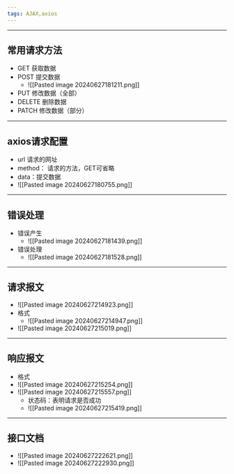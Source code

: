 ```yaml
---
tags: AJAX,axios
---
```


---

## 常用请求方法

  - GET 获取数据
  - POST 提交数据
	  - ![[Pasted image 20240627181211.png]]
  - PUT 修改数据（全部）
  - DELETE 删除数据
  - PATCH 修改数据（部分）

--- 

## axios请求配置

 - url 请求的网址
 - method： 请求的方法，GET可省略
 - data：提交数据
 - ![[Pasted image 20240627180755.png]]

---

## 错误处理

- 错误产生
	- ![[Pasted image 20240627181439.png]]
- 错误处理
	- ![[Pasted image 20240627181528.png]]

---

## 请求报文


 - ![[Pasted image 20240627214923.png]]
 - 格式
	 - ![[Pasted image 20240627214947.png]]
 - ![[Pasted image 20240627215019.png]]

---

## 响应报文

- 格式
- ![[Pasted image 20240627215254.png]]
- ![[Pasted image 20240627215557.png]]
	- 状态码：表明请求是否成功
	- ![[Pasted image 20240627215419.png]]

---

## 接口文档

 - ![[Pasted image 20240627222621.png]]
 - ![[Pasted image 20240627222930.png]]